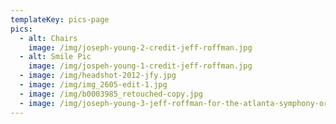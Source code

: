 ```yaml
---
templateKey: pics-page
pics:
  - alt: Chairs
    image: /img/joseph-young-2-credit-jeff-roffman.jpg
  - alt: Smile Pic
    image: /img/jospeh-young-1-credit-jeff-roffman.jpg
  - image: /img/headshot-2012-jfy.jpg
  - image: /img/img_2605-edit-1.jpg
  - image: /img/b0003985_retouched-copy.jpg
  - image: /img/joseph-young-3-jeff-roffman-for-the-atlanta-symphony-orchestra.jpg
---
```


